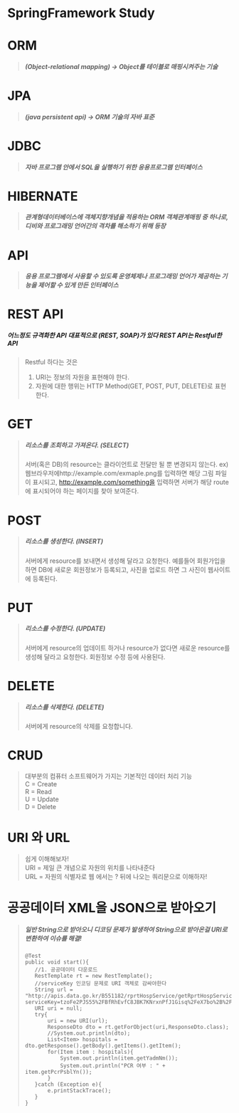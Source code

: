 # SpringFramework Study

# ORM
 > ##### (Object-relational mapping) -> Object를 테이블로 매핑시켜주는 기술

# JPA
 > ##### (java persistent api) -> ORM 기술의 자바 표준

# JDBC
 > ##### 자바 프로그램 안에서 SQL을 실행하기 위한 응용프로그램 인터페이스

# HIBERNATE
 > ##### 관계형데이터베이스에 객체지향개념을 적용하는 ORM 객체관계매핑 중 하나로, 디비와 프로그래밍 언어간의 격차를 해소하기 위해 등장

# API
 > ##### 응용 프로그램에서 사용할 수 있도록 운영체제나 프로그래밍 언어가 제공하는 기능을 제어할 수 있게 만든 인터페이스

# REST API
##### 어느정도 규격화한 API 대표적으로 (REST, SOAP)가 있다 REST API는 Restful한 API
 > Restful 하다는 것은
 > 1. URI는 정보의 자원을 표현해야 한다.
 > 2. 자원에 대한 행위는 HTTP Method(GET, POST, PUT, DELETE)로 표현한다.

# GET
 > ##### 리소스를 조회하고 가져온다. (SELECT)
 > 서버(혹은 DB)의 resource는 클라이언트로 전달만 될 뿐 변경되지 않는다.
 > ex)웹브라우저에http://example.com/exmaple.png를 입력하면 해당 그림 파일이 표시되고, http://example.com/something을 입력하면 서버가 해당 route에 표시되어야 하는 페이지를 찾아 보여준다. 


# POST
 > ##### 리소스를 생성한다. (INSERT)
 > 서버에게 resource를 보내면서 생성해 달라고 요청한다. 예를들어 회원가입을 하면 DB에 새로운 회원정보가 등록되고, 사진을 업로드 하면 그 사진이 웹사이트에 등록된다.

# PUT
 > ##### 리소스를 수정한다. (UPDATE)
 > 서버에게 resource의 업데이트 하거나 resource가 없다면 새로운 resource를 생성해 달라고 요청한다. 회원정보 수정 등에 사용된다.

# DELETE
 > ##### 리소스를 삭제한다. (DELETE)
 > 서버에게 resource의 삭제를 요청합니다.

# CRUD
> 대부분의 컴퓨터 소프트웨어가 가지는 기본적인 데이터 처리 기능<br>
> C = Create <br>
> R = Read <br>
> U = Update <br>
> D = Delete <br>

# URI 와 URL
> 쉽게 이해해보자!<br>
> URI = 제일 큰 개념으로 자원의 위치를 나타내준다<br>
> URL = 자원의 식별자로 웹 에서는 ? 뒤에 나오는 쿼리문으로 이해하자!<br>

# 공공데이터 XML을 JSON으로 받아오기
> ##### 일반 String으로 받아오니 디코딩 문제가 발생하여 String으로 받아온걸 URI로 변환하여 이슈를 해결!
>     @Test
>     public void start(){
>        //1. 공공데이터 다운로드
>        RestTemplate rt = new RestTemplate();
>        //serviceKey 인코딩 문제로 URI 객체로 감싸야한다
>        String url = "http://apis.data.go.kr/B551182/rprtHospService/getRprtHospService? serviceKey=tzoFe2PJS55%2FBfRhEvfC8JBK7KNrxnPfJ1Gisq%2FeX7bo%2B%2FjMzT9tMNKS7D%2BhmvjYmmkjoNG%2F2BEVKA3h093OjA%3D%3D&pageNo=1&numOfRows=10&_type=json";
>        URI uri = null;
>        try{
>            uri = new URI(url);
>            ResponseDto dto = rt.getForObject(uri,ResponseDto.class);
>            //System.out.println(dto);
>            List<Item> hospitals = dto.getResponse().getBody().getItems().getItem();
>            for(Item item : hospitals){
>                System.out.println(item.getYadmNm());
>                System.out.println("PCR 여부 : " + item.getPcrPsblYn());
>            }
>        }catch (Exception e){
>            e.printStackTrace();
>        }
>     }
